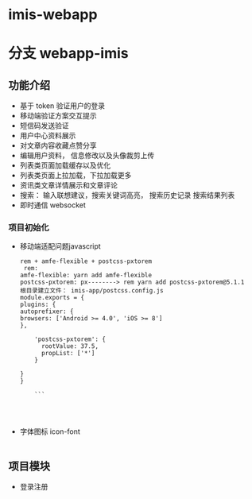 # imis-webapp

# 分支 webapp-imis

## 功能介绍

- 基于 token 验证用户的登录
- 移动端验证方案交互提示
- 短信码发送验证
- 用户中心资料展示
- 对文章内容收藏点赞分享
- 编辑用户资料， 信息修改以及头像裁剪上传
- 列表类页面加载缓存以及优化
- 列表类页面上拉加载，下拉加载更多
- 资讯类文章详情展示和文章评论
- 搜索： 输入联想建议，搜索关键词高亮， 搜索历史记录 搜索结果列表
- 即时通信 websocket

### 项目初始化

- 移动端适配问题javascript
  ```
  rem + amfe-flexible + postcss-pxtorem  
   rem:
  amfe-flexible: yarn add amfe-flexible
  postcss-pxtorem: px--------> rem yarn add postcss-pxtorem@5.1.1
  根目录建立文件： imis-app/postcss.config.js
  module.exports = {
  plugins: {
  autoprefixer: {
  browsers: ['Android >= 4.0', 'iOS >= 8']
  },

      'postcss-pxtorem': {
        rootValue: 37.5,
        propList: ['*']
      }

  }
  }

      ```




- 字体图标 icon-font
  ```
  
  ```


## 项目模块

- 登录注册